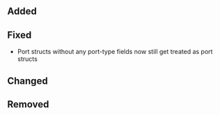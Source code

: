 
<!--
 Thanks for the MR! Please add lines describing your changes in the appropriate section

 For example:

## Added
- Added some more fish
## Fixed
 a generic parameter-->

## Added

## Fixed
* Port structs without any port-type fields now still get treated as port structs

## Changed

## Removed


